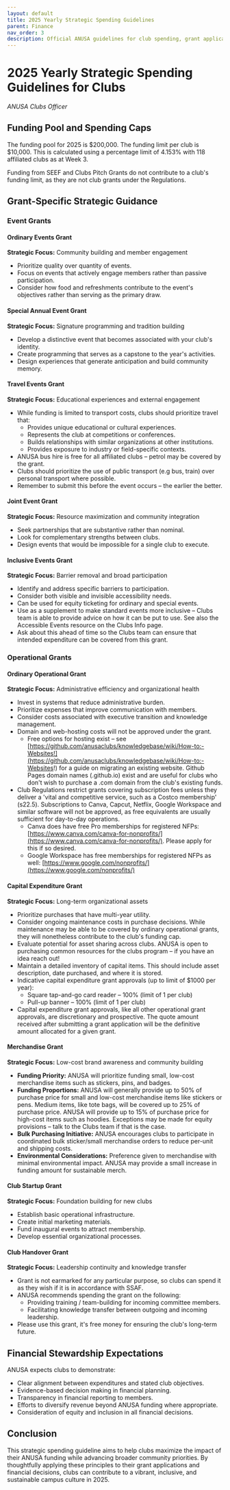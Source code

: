 ```yaml
---
layout: default
title: 2025 Yearly Strategic Spending Guidelines
parent: Finance
nav_order: 3 
description: Official ANUSA guidelines for club spending, grant applications, and funding caps for the year 2025.
---
```


# 2025 Yearly Strategic Spending Guidelines for Clubs
*ANUSA Clubs Officer*

## Funding Pool and Spending Caps
The funding pool for 2025 is $200,000. The funding limit per club is $10,000. This is calculated using a percentage limit of 4.153% with 118 affiliated clubs as at Week 3.

Funding from SEEF and Clubs Pitch Grants do not contribute to a club's funding limit, as they are not club grants under the Regulations.

## Grant-Specific Strategic Guidance

### Event Grants

#### Ordinary Events Grant
**Strategic Focus:** Community building and member engagement
*   Prioritize quality over quantity of events.
*   Focus on events that actively engage members rather than passive participation.
*   Consider how food and refreshments contribute to the event's objectives rather than serving as the primary draw.

#### Special Annual Event Grant
**Strategic Focus:** Signature programming and tradition building
*   Develop a distinctive event that becomes associated with your club's identity.
*   Create programming that serves as a capstone to the year's activities.
*   Design experiences that generate anticipation and build community memory.

#### Travel Events Grant
**Strategic Focus:** Educational experiences and external engagement
*   While funding is limited to transport costs, clubs should prioritize travel that:
    *   Provides unique educational or cultural experiences.
    *   Represents the club at competitions or conferences.
    *   Builds relationships with similar organizations at other institutions.
    *   Provides exposure to industry or field-specific contexts.
*   ANUSA bus hire is free for all affiliated clubs – petrol may be covered by the grant.
*   Clubs should prioritize the use of public transport (e.g bus, train) over personal transport where possible.
*   Remember to submit this before the event occurs – the earlier the better.

#### Joint Event Grant
**Strategic Focus:** Resource maximization and community integration
*   Seek partnerships that are substantive rather than nominal.
*   Look for complementary strengths between clubs.
*   Design events that would be impossible for a single club to execute.

#### Inclusive Events Grant
**Strategic Focus:** Barrier removal and broad participation
*   Identify and address specific barriers to participation.
*   Consider both visible and invisible accessibility needs.
*   Can be used for equity ticketing for ordinary and special events.
*   Use as a supplement to make standard events more inclusive – Clubs team is able to provide advice on how it can be put to use. See also the Accessible Events resource on the Clubs Info page.
*   Ask about this ahead of time so the Clubs team can ensure that intended expenditure can be covered from this grant.

### Operational Grants

#### Ordinary Operational Grant
**Strategic Focus:** Administrative efficiency and organizational health
*   Invest in systems that reduce administrative burden.
*   Prioritize expenses that improve communication with members.
*   Consider costs associated with executive transition and knowledge management.
*   Domain and web-hosting costs will not be approved under the grant.
    *   Free options for hosting exist – see [https://github.com/anusaclubs/knowledgebase/wiki/How-to:-Websites!](https://github.com/anusaclubs/knowledgebase/wiki/How-to:-Websites!) for a guide on migrating an existing website. Github Pages domain names (.github.io) exist and are useful for clubs who don't wish to purchase a .com domain from the club's existing funds.
*   Club Regulations restrict grants covering subscription fees unless they deliver a 'vital and competitive service, such as a Costco membership' (s22.5). Subscriptions to Canva, Capcut, Netflix, Google Workspace and similar software will not be approved, as free equivalents are usually sufficient for day-to-day operations.
    *   Canva does have free Pro memberships for registered NFPs: [https://www.canva.com/canva-for-nonprofits/](https://www.canva.com/canva-for-nonprofits/). Please apply for this if so desired.
    *   Google Workspace has free memberships for registered NFPs as well: [https://www.google.com/nonprofits/](https://www.google.com/nonprofits/)

#### Capital Expenditure Grant
**Strategic Focus:** Long-term organizational assets
*   Prioritize purchases that have multi-year utility.
*   Consider ongoing maintenance costs in purchase decisions. While maintenance may be able to be covered by ordinary operational grants, they will nonetheless contribute to the club's funding cap.
*   Evaluate potential for asset sharing across clubs. ANUSA is open to purchasing common resources for the clubs program – if you have an idea reach out!
*   Maintain a detailed inventory of capital items. This should include asset description, date purchased, and where it is stored.
*   Indicative capital expenditure grant approvals (up to limit of $1000 per year):
    *   Square tap-and-go card reader – 100% (limit of 1 per club)
    *   Pull-up banner – 100% (limit of 1 per club)
*   Capital expenditure grant approvals, like all other operational grant approvals, are discretionary and prospective. The quote amount received after submitting a grant application will be the definitive amount allocated for a given grant.

#### Merchandise Grant
**Strategic Focus:** Low-cost brand awareness and community building
*   **Funding Priority:** ANUSA will prioritize funding small, low-cost merchandise items such as stickers, pins, and badges.
*   **Funding Proportions:** ANUSA will generally provide up to 50% of purchase price for small and low-cost merchandise items like stickers or pens. Medium items, like tote bags, will be covered up to 25% of purchase price. ANUSA will provide up to 15% of purchase price for high-cost items such as hoodies. Exceptions may be made for equity provisions – talk to the Clubs team if that is the case.
*   **Bulk Purchasing Initiative:** ANUSA encourages clubs to participate in coordinated bulk sticker/small merchandise orders to reduce per-unit and shipping costs.
*   **Environmental Considerations:** Preference given to merchandise with minimal environmental impact. ANUSA may provide a small increase in funding amount for sustainable merch.

#### Club Startup Grant
**Strategic Focus:** Foundation building for new clubs
*   Establish basic operational infrastructure.
*   Create initial marketing materials.
*   Fund inaugural events to attract membership.
*   Develop essential organizational processes.

#### Club Handover Grant
**Strategic Focus:** Leadership continuity and knowledge transfer
*   Grant is not earmarked for any particular purpose, so clubs can spend it as they wish if it is in accordance with SSAF.
*   ANUSA recommends spending the grant on the following:
    *   Providing training / team-building for incoming committee members.
    *   Facilitating knowledge transfer between outgoing and incoming leadership.
*   Please use this grant, it's free money for ensuring the club's long-term future.

## Financial Stewardship Expectations
ANUSA expects clubs to demonstrate:
*   Clear alignment between expenditures and stated club objectives.
*   Evidence-based decision making in financial planning.
*   Transparency in financial reporting to members.
*   Efforts to diversify revenue beyond ANUSA funding where appropriate.
*   Consideration of equity and inclusion in all financial decisions.

## Conclusion
This strategic spending guideline aims to help clubs maximize the impact of their ANUSA funding while advancing broader community priorities. By thoughtfully applying these principles to their grant applications and financial decisions, clubs can contribute to a vibrant, inclusive, and sustainable campus culture in 2025.